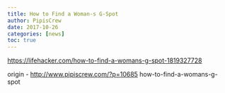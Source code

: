 ```yaml
---
title: How to Find a Woman-s G-Spot
author: PipisCrew
date: 2017-10-26
categories: [news]
toc: true
---
```


https://lifehacker.com/how-to-find-a-womans-g-spot-1819327728

origin - http://www.pipiscrew.com/?p=10685 how-to-find-a-womans-g-spot
